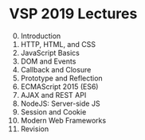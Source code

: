 # VSP 2019 Lectures

0. Introduction
1. HTTP, HTML, and CSS
2. JavaScript Basics
3. DOM and Events
4. Callback and Closure
5. Prototype and Reflection
6. ECMAScript 2015 (ES6)
7. AJAX and REST API
8. NodeJS: Server-side JS
9. Session and Cookie
10. Modern Web Frameworks
11. Revision

